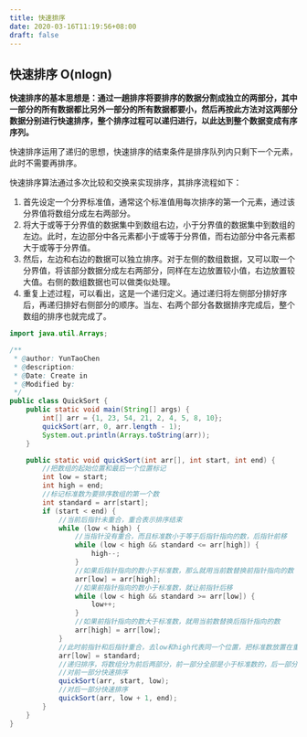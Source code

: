 ```yaml
---
title: 快速排序
date: 2020-03-16T11:19:56+08:00
draft: false
---
```


## 快速排序  O(nlogn) 

**快速排序的基本思想是：通过一趟排序将要排序的数据分割成独立的两部分，其中一部分的所有数据都比另外一部分的所有数据都要小，然后再按此方法对这两部分数据分别进行快速排序，整个排序过程可以递归进行，以此达到整个数据变成有序序列。**

快速排序运用了递归的思想，快速排序的结束条件是排序队列内只剩下一个元素，此时不需要再排序。

快速排序算法通过多次比较和交换来实现排序，其排序流程如下： 

1. 首先设定一个分界标准值，通常这个标准值用每次排序的第一个元素，通过该分界值将数组分成左右两部分。
2.  将大于或等于分界值的数据集中到数组右边，小于分界值的数据集中到数组的左边。此时，左边部分中各元素都小于或等于分界值，而右边部分中各元素都大于或等于分界值。
3.  然后，左边和右边的数据可以独立排序。对于左侧的数组数据，又可以取一个分界值，将该部分数据分成左右两部分，同样在左边放置较小值，右边放置较大值。右侧的数组数据也可以做类似处理。 
4. 重复上述过程，可以看出，这是一个递归定义。通过递归将左侧部分排好序后，再递归排好右侧部分的顺序。当左、右两个部分各数据排序完成后，整个数组的排序也就完成了。

```java
import java.util.Arrays;

/**
 * @author: YunTaoChen
 * @description:
 * @Date: Create in
 * @Modified by:
 */
public class QuickSort {
    public static void main(String[] args) {
        int[] arr = {1, 23, 54, 21, 2, 4, 5, 8, 10};
        quickSort(arr, 0, arr.length - 1);
        System.out.println(Arrays.toString(arr));
    }

    public static void quickSort(int arr[], int start, int end) {
        //把数组的起始位置和最后一个位置标记
        int low = start;
        int high = end;
        //标记标准数为要排序数组的第一个数
        int standard = arr[start];
        if (start < end) {
            //当前后指针未重合，重合表示排序结束
            while (low < high) {
                //当指针没有重合，而且标准数小于等于后指针指向的数，后指针前移
                while (low < high && standard <= arr[high]) {
                    high--;
                }
                //如果后指针指向的数小于标准数，那么就用当前数替换前指针指向的数
                arr[low] = arr[high];
                //如果前指针指向的数小于标准数，就让前指针后移
                while (low < high && standard >= arr[low]) {
                    low++;
                }
                //如果前指针指向的数大于标准数，就用当前数替换后指针指向的数
                arr[high] = arr[low];
            }
            //此时前指针和后指针重合，去low和high代表同一个位置，把标准数放置在重合位置，因为前后指针来回替换，总有一个多出来的重复的数字，现在用标准数将它替换掉
            arr[low] = standard;
            //递归排序，将数组分为前后两部分，前一部分全部是小于标准数的，后一部分全部是大于的，分隔线就是low和high重合的位置，取low或high都可
            //对前一部分快速排序
            quickSort(arr, start, low);
            //对后一部分快速排序
            quickSort(arr, low + 1, end);
        }
    }
}
```

